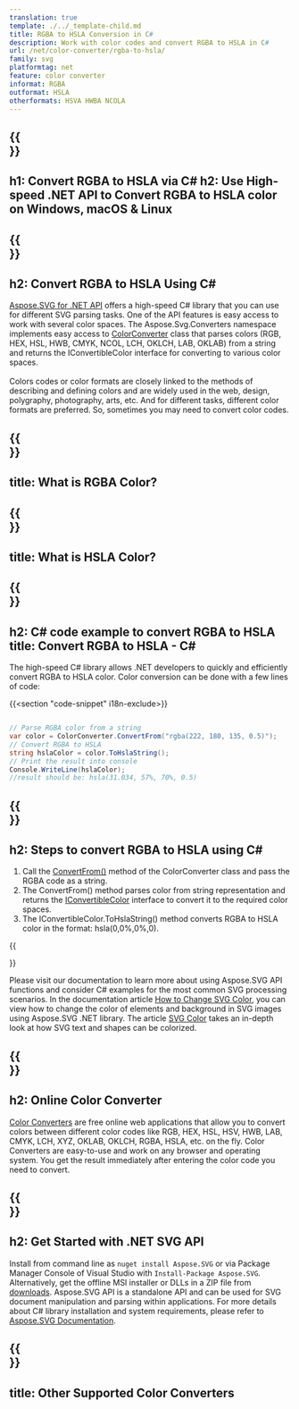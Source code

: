 ```yaml
---
translation: true
template: ./../_template-child.md
title: RGBA to HSLA Conversion in C#
description: Work with color codes and convert RGBA to HSLA in C#
url: /net/color-converter/rgba-to-hsla/
family: svg
platformtag: net
feature: color converter
informat: RGBA
outformat: HSLA
otherformats: HSVA HWBA NCOLA
---
```


{{<section banner>}}
---
h1: Convert RGBA to HSLA via C#
h2: Use High-speed .NET API to Convert RGBA to HSLA color on Windows, macOS & Linux
---

{{<section overview>}}
---
h2: Convert RGBA to HSLA Using C#
---

[Aspose.SVG for .NET API](https://products.aspose.com/svg/net/) offers a high-speed C# library that you can use for different SVG parsing tasks. One of the API features is easy access to work with several color spaces. The Aspose.Svg.Converters namespace implements easy access to [ColorConverter](https://reference.aspose.com/svg/net/aspose.svg.converters/colorconverter/) class that parses colors (RGB, HEX, HSL, HWB, CMYK, NCOL, LCH, OKLCH, LAB, OKLAB) from a string and returns the IConvertibleColor interface for converting to various color spaces.<br><br>
Colors codes or color formats are closely linked to the methods of describing and defining colors and are widely used in the web, design, polygraphy, photography, arts, etc. And for different tasks, different color formats are preferred. So, sometimes you may need to convert color codes.

{{<section input-color>}}
---
title: What is RGBA Color?
---

{{<section output-color>}}
---
title: What is HSLA Color?
---

{{<section code-text>}}
---
h2: C# code example to convert RGBA to HSLA
title: Convert RGBA to HSLA - C#
---

The high-speed C# library allows .NET developers to quickly and efficiently convert RGBA to HSLA color. Color conversion can be done with a few lines of code:

{{<section "code-snippet" i18n-exclude>}}

```cs

// Parse RGBA color from a string
var color = ColorConverter.ConvertFrom("rgba(222, 180, 135, 0.5)");
// Convert RGBA to HSLA 
string hslaColor = color.ToHslaString();
// Print the result into console
Console.WriteLine(hslaColor);
//result should be: hsla(31.034, 57%, 70%, 0.5)

```

{{<section steps>}}
---
h2: Steps to convert RGBA to HSLA using C#
---

1. Call the [ConvertFrom()](https://reference.aspose.com/svg/net/aspose.svg.converters/colorconverter/convertfrom/) method of the ColorConverter class and pass the RGBA code as a string. 
1. The ConvertFrom() method parses color from string representation and returns the [IConvertibleColor](https://reference.aspose.com/svg/net/aspose.svg.drawing/iconvertiblecolor/) interface to convert it to the required color spaces.
1. The IConvertibleColor.ToHslaString() method converts RGBA to HSLA color in the format: hsla(0,0%,0%,0).

{{<section documentation>}}

Please visit our documentation to learn more about using Aspose.SVG API functions and consider C# examples for the most common SVG processing scenarios. In the documentation article <a href="https://docs.aspose.com/svg/net/how-to-work-with-aspose-svg-api/how-to-change-svg-color/" target="_blank">How to Change SVG Color</a>, you can view how to change the color of elements and background in SVG images using Aspose.SVG .NET library. The article <a href="https://docs.aspose.com/svg/net/drawing-basics/svg-color/" target="_blank">SVG Color</a> takes an in-depth look at how SVG text and shapes can be colorized.

{{<section online-color-converter>}}
---
h2: Online Color Converter
---

[Color Converters](https://products.aspose.app/svg/color-converter) are free online web applications that allow you to convert colors between different color codes like RGB, HEX, HSL, HSV, HWB, LAB, CMYK, LCH, XYZ, OKLAB, OKLCH, RGBA, HSLA, etc. on the fly. Color Converters are easy-to-use and work on any browser and operating system. You get the result immediately after entering the color code you need to convert.

{{<section get-started>}}
---
h2: Get Started with .NET SVG API
---

Install from command line as ```nuget install Aspose.SVG``` or via Package Manager Console of Visual Studio with ```Install-Package Aspose.SVG```.
Alternatively, get the offline MSI installer or DLLs in a ZIP file from [downloads](https://downloads.aspose.com/svg/net). Aspose.SVG API is a standalone API and can be used for SVG document manipulation and parsing within applications. 
For more details about C# library installation and system requirements, please refer to [Aspose.SVG Documentation](https://docs.aspose.com/svg/net/getting-started/).

{{<section other-color-converters>}}
---
title: Other Supported Color Converters
---
